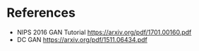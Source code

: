 # References
- NIPS 2016 GAN Tutorial https://arxiv.org/pdf/1701.00160.pdf
- DC GAN https://arxiv.org/pdf/1511.06434.pdf